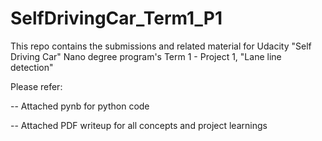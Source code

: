 # SelfDrivingCar_Term1_P1
This repo contains the submissions and related material for Udacity "Self Driving Car" Nano degree program's Term 1 - Project 1, "Lane line detection"

Please refer:

-- Attached pynb for python code

-- Attached PDF writeup for all concepts and project learnings
